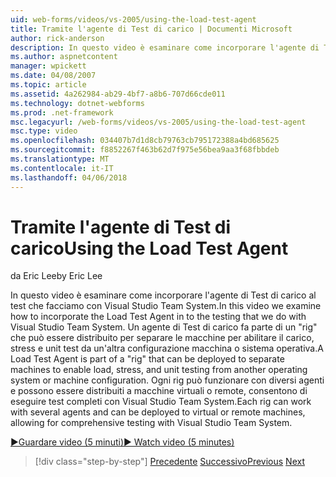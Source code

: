 ```yaml
---
uid: web-forms/videos/vs-2005/using-the-load-test-agent
title: Tramite l'agente di Test di carico | Documenti Microsoft
author: rick-anderson
description: In questo video è esaminare come incorporare l'agente di Test di carico al test che facciamo con Visual Studio Team System. Un agente di Test di carico fa parte di un '...
ms.author: aspnetcontent
manager: wpickett
ms.date: 04/08/2007
ms.topic: article
ms.assetid: 4a262984-ab29-4bf7-a8b6-707d66cde011
ms.technology: dotnet-webforms
ms.prod: .net-framework
msc.legacyurl: /web-forms/videos/vs-2005/using-the-load-test-agent
msc.type: video
ms.openlocfilehash: 034407b7d1d8cb79763cb795172388a4bd685625
ms.sourcegitcommit: f8852267f463b62d7f975e56bea9aa3f68fbbdeb
ms.translationtype: MT
ms.contentlocale: it-IT
ms.lasthandoff: 04/06/2018
---
```

<a name="using-the-load-test-agent"></a><span data-ttu-id="91ced-104">Tramite l'agente di Test di carico</span><span class="sxs-lookup"><span data-stu-id="91ced-104">Using the Load Test Agent</span></span>
====================
<span data-ttu-id="91ced-105">da Eric Lee</span><span class="sxs-lookup"><span data-stu-id="91ced-105">by Eric Lee</span></span>

<span data-ttu-id="91ced-106">In questo video è esaminare come incorporare l'agente di Test di carico al test che facciamo con Visual Studio Team System.</span><span class="sxs-lookup"><span data-stu-id="91ced-106">In this video we examine how to incorporate the Load Test Agent in to the testing that we do with Visual Studio Team System.</span></span> <span data-ttu-id="91ced-107">Un agente di Test di carico fa parte di un "rig" che può essere distribuito per separare le macchine per abilitare il carico, stress e unit test da un'altra configurazione macchina o sistema operativa.</span><span class="sxs-lookup"><span data-stu-id="91ced-107">A Load Test Agent is part of a "rig" that can be deployed to separate machines to enable load, stress, and unit testing from another operating system or machine configuration.</span></span> <span data-ttu-id="91ced-108">Ogni rig può funzionare con diversi agenti e possono essere distribuiti a macchine virtuali o remote, consentono di eseguire test completi con Visual Studio Team System.</span><span class="sxs-lookup"><span data-stu-id="91ced-108">Each rig can work with several agents and can be deployed to virtual or remote machines, allowing for comprehensive testing with Visual Studio Team System.</span></span>

[<span data-ttu-id="91ced-109">&#9654;Guardare video (5 minuti)</span><span class="sxs-lookup"><span data-stu-id="91ced-109">&#9654; Watch video (5 minutes)</span></span>](https://channel9.msdn.com/Blogs/ASP-NET-Site-Videos/using-the-load-test-agent)

> [!div class="step-by-step"]
> <span data-ttu-id="91ced-110">[Precedente](the-effects-of-caching.md)
> [Successivo](the-effects-of-viewstate.md)</span><span class="sxs-lookup"><span data-stu-id="91ced-110">[Previous](the-effects-of-caching.md)
[Next](the-effects-of-viewstate.md)</span></span>
